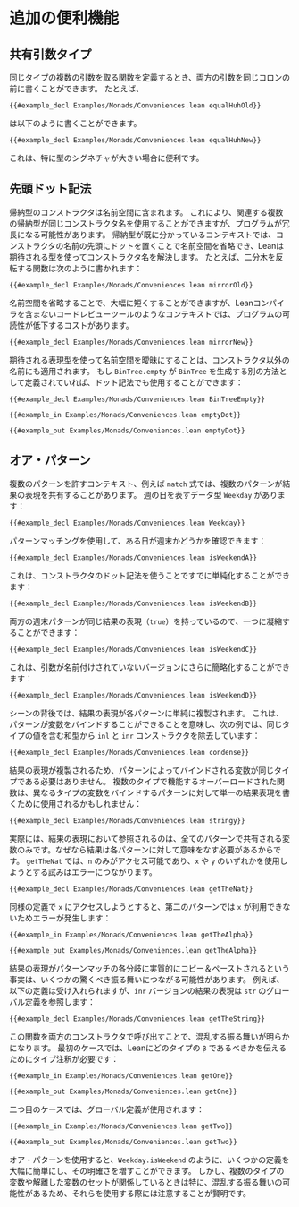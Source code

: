 # 追加の便利機能

## 共有引数タイプ

同じタイプの複数の引数を取る関数を定義するとき、両方の引数を同じコロンの前に書くことができます。
たとえば、
```lean
{{#example_decl Examples/Monads/Conveniences.lean equalHuhOld}}
```
は以下のように書くことができます。
```lean
{{#example_decl Examples/Monads/Conveniences.lean equalHuhNew}}
```
これは、特に型のシグネチャが大きい場合に便利です。

## 先頭ドット記法

帰納型のコンストラクタは名前空間に含まれます。
これにより、関連する複数の帰納型が同じコンストラクタ名を使用することができますが、プログラムが冗長になる可能性があります。
帰納型が既に分かっているコンテキストでは、コンストラクタの名前の先頭にドットを置くことで名前空間を省略でき、Leanは期待される型を使ってコンストラクタ名を解決します。
たとえば、二分木を反転する関数は次のように書かれます：
```lean
{{#example_decl Examples/Monads/Conveniences.lean mirrorOld}}
```
名前空間を省略することで、大幅に短くすることができますが、Leanコンパイラを含まないコードレビューツールのようなコンテキストでは、プログラムの可読性が低下するコストがあります。
```lean
{{#example_decl Examples/Monads/Conveniences.lean mirrorNew}}
```

期待される表現型を使って名前空間を曖昧にすることは、コンストラクタ以外の名前にも適用されます。
もし `BinTree.empty` が `BinTree` を生成する別の方法として定義されていれば、ドット記法でも使用することができます：
```lean
{{#example_decl Examples/Monads/Conveniences.lean BinTreeEmpty}}

{{#example_in Examples/Monads/Conveniences.lean emptyDot}}
```
```output info
{{#example_out Examples/Monads/Conveniences.lean emptyDot}}
```

## オア・パターン

複数のパターンを許すコンテキスト、例えば `match` 式では、複数のパターンが結果の表現を共有することがあります。
週の日を表すデータ型 `Weekday` があります：
```lean
{{#example_decl Examples/Monads/Conveniences.lean Weekday}}
```

パターンマッチングを使用して、ある日が週末かどうかを確認できます：
```lean
{{#example_decl Examples/Monads/Conveniences.lean isWeekendA}}
```
これは、コンストラクタのドット記法を使うことですでに単純化することができます：
```lean
{{#example_decl Examples/Monads/Conveniences.lean isWeekendB}}
```
両方の週末パターンが同じ結果の表現（`true`）を持っているので、一つに凝縮することができます：
```lean
{{#example_decl Examples/Monads/Conveniences.lean isWeekendC}}
```
これは、引数が名前付けされていないバージョンにさらに簡略化することができます：
```lean
{{#example_decl Examples/Monads/Conveniences.lean isWeekendD}}
```

シーンの背後では、結果の表現が各パターンに単純に複製されます。
これは、パターンが変数をバインドすることができることを意味し、次の例では、同じタイプの値を含む和型から `inl` と `inr` コンストラクタを除去しています：
```lean
{{#example_decl Examples/Monads/Conveniences.lean condense}}
```
結果の表現が複製されるため、パターンによってバインドされる変数が同じタイプである必要はありません。
複数のタイプで機能するオーバーロードされた関数は、異なるタイプの変数をバインドするパターンに対して単一の結果表現を書くために使用されるかもしれません：
```lean
{{#example_decl Examples/Monads/Conveniences.lean stringy}}
```
実際には、結果の表現において参照されるのは、全てのパターンで共有される変数のみです。なぜなら結果は各パターンに対して意味をなす必要があるからです。
`getTheNat` では、`n` のみがアクセス可能であり、`x` や `y` のいずれかを使用しようとする試みはエラーにつながります。
```lean
{{#example_decl Examples/Monads/Conveniences.lean getTheNat}}
```
同様の定義で `x` にアクセスしようとすると、第二のパターンでは `x` が利用できないためエラーが発生します：
```lean
{{#example_in Examples/Monads/Conveniences.lean getTheAlpha}}
```
```output error
{{#example_out Examples/Monads/Conveniences.lean getTheAlpha}}
```

結果の表現がパターンマッチの各分岐に実質的にコピー＆ペーストされるという事実は、いくつかの驚くべき振る舞いにつながる可能性があります。
例えば、以下の定義は受け入れられますが、`inr` バージョンの結果の表現は `str` のグローバル定義を参照します：
```lean
{{#example_decl Examples/Monads/Conveniences.lean getTheString}}
```
この関数を両方のコンストラクタで呼び出すことで、混乱する振る舞いが明らかになります。
最初のケースでは、Leanにどのタイプの `β` であるべきかを伝えるためにタイプ注釈が必要です：
```lean
{{#example_in Examples/Monads/Conveniences.lean getOne}}
```
```output info
{{#example_out Examples/Monads/Conveniences.lean getOne}}
```
二つ目のケースでは、グローバル定義が使用されます：
```lean
{{#example_in Examples/Monads/Conveniences.lean getTwo}}
```
```output info
{{#example_out Examples/Monads/Conveniences.lean getTwo}}
```

オア・パターンを使用すると、`Weekday.isWeekend` のように、いくつかの定義を大幅に簡単にし、その明確さを増すことができます。
しかし、複数のタイプの変数や解離した変数のセットが関係しているときは特に、混乱する振る舞いの可能性があるため、それらを使用する際には注意することが賢明です。